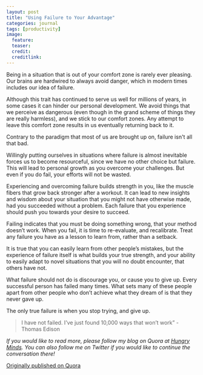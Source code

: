 ```yaml
---
layout: post
title: "Using Failure to Your Advantage"
categories: journal
tags: [productivity]
image:
  feature:
  teaser:
  credit:
  creditlink:
---
```


Being in a situation that is out of your comfort zone is rarely ever pleasing. Our brains are hardwired to always avoid danger, which in modern times includes our idea of failure.

Although this trait has continued to serve us well for millions of years, in some cases it can hinder our personal development. We avoid things that we perceive as dangerous (even though in the grand scheme of things they are really harmless), and we stick to our comfort zones. Any attempt to leave this comfort zone results in us eventually returning back to it.

Contrary to the paradigm that most of us are brought up on, failure isn't all that bad.

Willingly putting ourselves in situations where failure is almost inevitable forces us to become resourceful, since we have no other choice but failure. This will lead to personal growth as you overcome your challenges. But even if you do fail, your efforts will not be wasted.

Experiencing and overcoming failure builds strength in you, like the muscle fibers that grow back stronger after a workout. It can lead to new insights and wisdom about your situation that you might not have otherwise made, had you succeeded without a problem. Each failure that you experience should push you towards your desire to succeed.

Failing indicates that you must be doing something wrong, that your method doesn’t work. When you fail, it is time to re-evaluate, and recalibrate. Treat any failure you have as a lesson to learn from, rather than a setback.

It is true that you can easily learn from other people’s mistakes, but the experience of failure itself is what builds your true strength, and your ability to easily adapt to novel situations that you will no doubt encounter, that others have not.

What failure should not do is discourage you, or cause you to give up. Every successful person has failed many times. What sets many of these people apart from other people who don’t achieve what they dream of is that they never gave up.

The only true failure is when you stop trying, and give up.

>I have not failed. I’ve just found 10,000 ways that won’t work” - Thomas Edison

*If you would like to read more, please follow my blog on Quora at <a href="https://hungryminds.quora.com/">Hungry Minds</a>. You can also follow me on Twitter if you would like to continue the conversation there!*

<a href="https://hungryminds.quora.com/Using-Failure-to-Your-Advantage">Originally published on Quora</a>
